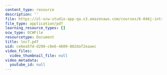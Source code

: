 ```yaml
---
content_type: resource
description: ''
file: https://ol-ocw-studio-app-qa.s3.amazonaws.com/courses/6-046j-introduction-to-algorithms-sma-5503-fall-2005/ce6ea57dd298c8e64609802daf2eaaec_lec7.pdf
file_type: application/pdf
learning_resource_types: []
ocw_type: OCWFile
resourcetype: Document
title: lec7.pdf
uid: ce6ea57d-d298-c8e6-4609-802daf2eaaec
video_files:
  video_thumbnail_file: null
video_metadata:
  youtube_id: null
---
```

